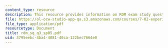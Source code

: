 ```yaml
---
content_type: resource
description: This resource provides information on RDM exam study questions no. 3.
file: https://ol-ocw-studio-app-qa.s3.amazonaws.com/courses/7-02-experimental-biology-communication-spring-2005/3795eebc4ba4408140ca122bec7664e0_rdm_sq_q3_sp05.pdf
file_type: application/pdf
resourcetype: Document
title: rdm_sq_q3_sp05.pdf
uid: 3795eebc-4ba4-4081-40ca-122bec7664e0
---
```

